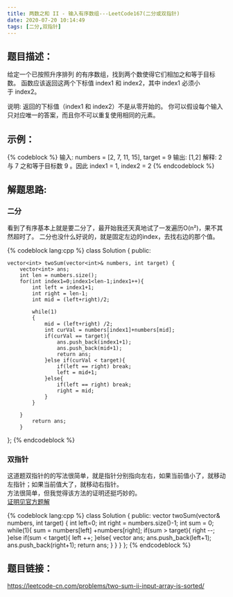 ```yaml
---
title: 两数之和 II - 输入有序数组---LeetCode167(二分或双指针)
date: 2020-07-20 10:14:49
tags: [二分,双指针]
---
```

## 题目描述：  
给定一个已按照升序排列 的有序数组，找到两个数使得它们相加之和等于目标数。
函数应该返回这两个下标值 index1 和 index2，其中 index1 必须小于 index2。

说明:
返回的下标值（index1 和 index2）不是从零开始的。
你可以假设每个输入只对应唯一的答案，而且你不可以重复使用相同的元素。

## 示例：   
{% codeblock %}
输入: numbers = [2, 7, 11, 15], target = 9
输出: [1,2]
解释: 2 与 7 之和等于目标数 9 。因此 index1 = 1, index2 = 2 
{% endcodeblock %}

## 解题思路:  
### 二分
看到了有序基本上就是要二分了，最开始我还天真地试了一发遍历O(n²)，果不其然超时了。
二分也没什么好说的，就是固定左边的index，去找右边的那个值。

{% codeblock lang:cpp %}
class Solution {
public:

    
    vector<int> twoSum(vector<int>& numbers, int target) {
        vector<int> ans;
        int len = numbers.size();
        for(int index1=0;index1<len-1;index1++){
            int left = index1+1;
            int right = len-1;
            int mid = (left+right)/2;

            while(1)
            {
                mid = (left+right) /2;
                int curVal = numbers[index1]+numbers[mid];
                if(curVal == target){
                    ans.push_back(index1+1);
                    ans.push_back(mid+1);
                    return ans;
                }else if(curVal < target){
                    if(left == right) break;
                    left = mid+1;
                }else{
                    if(left == right) break;
                    right = mid;
                }
            }

        }
            return ans;
        }
};
{% endcodeblock %}

### 双指针 
这道题双指针的的写法很简单，就是指针分别指向左右，如果当前值小了，就移动左指针；如果当前值大了，就移动右指针。  
方法很简单，但我觉得该方法的证明还挺巧妙的。  
[证明见官方题解](https://leetcode-cn.com/problems/two-sum-ii-input-array-is-sorted/solution/liang-shu-zhi-he-ii-shu-ru-you-xu-shu-zu-by-leet-2/)

{% codeblock lang:cpp %}
class Solution {
public:
    vector<int> twoSum(vector<int>& numbers, int target) {
        int left=0;
        int right = numbers.size()-1;
        int sum = 0;
        while(1){
            sum = numbers[left] +numbers[right];
            if(sum > target){
                right --;
            }else if(sum < target){
                left ++;
            }else{
                vector<int> ans;
                ans.push_back(left+1);
                ans.push_back(right+1);
                return ans;
            }
        }
    }
};
{% endcodeblock %}

## 题目链接：  
https://leetcode-cn.com/problems/two-sum-ii-input-array-is-sorted/